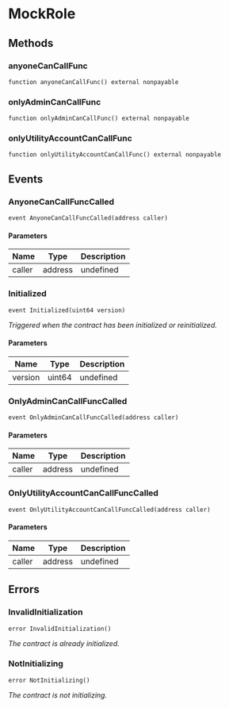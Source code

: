 # MockRole









## Methods

### anyoneCanCallFunc

```solidity
function anyoneCanCallFunc() external nonpayable
```






### onlyAdminCanCallFunc

```solidity
function onlyAdminCanCallFunc() external nonpayable
```






### onlyUtilityAccountCanCallFunc

```solidity
function onlyUtilityAccountCanCallFunc() external nonpayable
```








## Events

### AnyoneCanCallFuncCalled

```solidity
event AnyoneCanCallFuncCalled(address caller)
```





#### Parameters

| Name | Type | Description |
|---|---|---|
| caller  | address | undefined |

### Initialized

```solidity
event Initialized(uint64 version)
```



*Triggered when the contract has been initialized or reinitialized.*

#### Parameters

| Name | Type | Description |
|---|---|---|
| version  | uint64 | undefined |

### OnlyAdminCanCallFuncCalled

```solidity
event OnlyAdminCanCallFuncCalled(address caller)
```





#### Parameters

| Name | Type | Description |
|---|---|---|
| caller  | address | undefined |

### OnlyUtilityAccountCanCallFuncCalled

```solidity
event OnlyUtilityAccountCanCallFuncCalled(address caller)
```





#### Parameters

| Name | Type | Description |
|---|---|---|
| caller  | address | undefined |



## Errors

### InvalidInitialization

```solidity
error InvalidInitialization()
```



*The contract is already initialized.*


### NotInitializing

```solidity
error NotInitializing()
```



*The contract is not initializing.*



